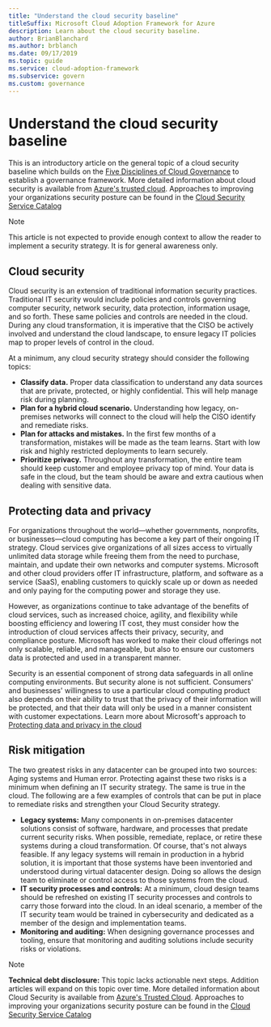 ```yaml
---
title: "Understand the cloud security baseline"
titleSuffix: Microsoft Cloud Adoption Framework for Azure
description: Learn about the cloud security baseline.
author: BrianBlanchard
ms.author: brblanch
ms.date: 09/17/2019
ms.topic: guide
ms.service: cloud-adoption-framework
ms.subservice: govern
ms.custom: governance
---
```


# Understand the cloud security baseline

This is an introductory article on the general topic of a cloud security baseline which builds on the [Five Disciplines of Cloud Governance](../governance-disciplines.md) to establish a governance framework. More detailed information about cloud security is available from [Azure's trusted cloud](https://azure.microsoft.com/overview/trusted-cloud). Approaches to improving your organizations security posture can be found in the [Cloud Security Service Catalog](https://www.microsoft.com/security/information-protection)

> [!NOTE]
> This article is not expected to provide enough context to allow the reader to implement a security strategy. It is for general awareness only.

## Cloud security

Cloud security is an extension of traditional information security practices. Traditional IT security would include policies and controls governing computer security, network security, data protection, information usage, and so forth. These same policies and controls are needed in the cloud. During any cloud transformation, it is imperative that the CISO be actively involved and understand the cloud landscape, to ensure legacy IT policies map to proper levels of control in the cloud.

At a minimum, any cloud security strategy should consider the following topics:

- **Classify data.** Proper data classification to understand any data sources that are private, protected, or highly confidential. This will help manage risk during planning.
- **Plan for a hybrid cloud scenario.** Understanding how legacy, on-premises networks will connect to the cloud will help the CISO identify and remediate risks.
- **Plan for attacks and mistakes.** In the first few months of a transformation, mistakes will be made as the team learns. Start with low risk and highly restricted deployments to learn securely.
- **Prioritize privacy.** Throughout any transformation, the entire team should keep customer and employee privacy top of mind. Your data is safe in the cloud, but the team should be aware and extra cautious when dealing with sensitive data.

## Protecting data and privacy

For organizations throughout the world&mdash;whether governments, nonprofits, or businesses&mdash;cloud computing has become a key part of their ongoing IT strategy. Cloud services give organizations of all sizes access to virtually unlimited data storage while freeing them from the need to purchase, maintain, and update their own networks and computer systems. Microsoft and other cloud providers offer IT infrastructure, platform, and software as a service (SaaS), enabling customers to quickly scale up or down as needed and only paying for the computing power and storage they use.

However, as organizations continue to take advantage of the benefits of cloud services, such as increased choice, agility, and flexibility while boosting efficiency and lowering IT cost, they must consider how the introduction of cloud services affects their privacy, security, and compliance posture. Microsoft has worked to make their cloud offerings not only scalable, reliable, and manageable, but also to ensure our customers data is protected and used in a transparent manner.

Security is an essential component of strong data safeguards in all online computing environments. But security alone is not sufficient. Consumers' and businesses' willingness to use a particular cloud computing product also depends on their ability to trust that the privacy of their information will be protected, and that their data will only be used in a manner consistent with customer expectations. Learn more about Microsoft's approach to [Protecting data and privacy in the cloud](https://go.microsoft.com/fwlink/?LinkId=808242&clcid=0x409)

## Risk mitigation

The two greatest risks in any datacenter can be grouped into two sources: Aging systems and Human error. Protecting against these two risks is a minimum when defining an IT security strategy. The same is true in the cloud. The following are a few examples of controls that can be put in place to remediate risks and strengthen your Cloud Security strategy.

- **Legacy systems:** Many components in on-premises datacenter solutions consist of software, hardware, and processes that predate current security risks. When possible, remediate, replace, or retire these systems during a cloud transformation. Of course, that's not always feasible. If any legacy systems will remain in production in a hybrid solution, it is important that those systems have been inventoried and understood during virtual datacenter design. Doing so allows the design team to eliminate or control access to those systems from the cloud.
- **IT security processes and controls:** At a minimum, cloud design teams should be refreshed on existing IT security processes and controls to carry those forward into the cloud. In an ideal scenario, a member of the IT security team would be trained in cybersecurity and dedicated as a member of the design and implementation teams.
- **Monitoring and auditing:** When designing governance processes and tooling, ensure that monitoring and auditing solutions include security risks or violations.

> [!NOTE]
> **Technical debt disclosure:** This topic lacks actionable next steps. Addition articles will expand on this topic over time. More detailed information about Cloud Security is available from [Azure's Trusted Cloud](https://azure.microsoft.com/overview/trusted-cloud). Approaches to improving your organizations security posture can be found in the [Cloud Security Service Catalog](https://www.microsoft.com/security/information-protection)
